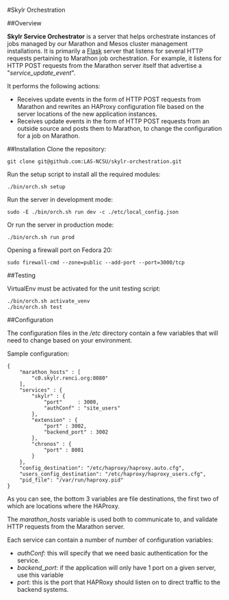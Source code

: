 #Skylr Orchestration

##Overview

**Skylr Service Orchestrator** is a server that helps orchestrate instances
of jobs managed by our Marathon and Mesos cluster management installations.
It is primarily a [Flask](http://flask.pocoo.org/) server that listens for
several HTTP requests pertaining to Marathon job orchestration.  For example,
it listens for HTTP POST requests from the Marathon server itself that
advertise a "*service_update_event*".

It performs the following actions:
 * Receives update events in the form of HTTP POST requests from Marathon and rewrites an HAProxy configuration file based on the server locations of the new application instances.
 * Receives update events in the form of HTTP POST requests from an outside source and posts them to Marathon, to change the configuration for a job on Marathon.

##Installation
Clone the repository:
```
git clone git@github.com:LAS-NCSU/skylr-orchestration.git
```
Run the setup script to install all the required modules:
```
./bin/orch.sh setup
```
Run the server in development mode:
```
sudo -E ./bin/orch.sh run dev -c ./etc/local_config.json
```
Or run the server in production mode:
```
./bin/orch.sh run prod
```
Opening a firewall port on Fedora 20:
```
sudo firewall-cmd --zone=public --add-port --port=3000/tcp
```

##Testing

VirtualEnv must be activated for the unit testing script:
```
./bin/orch.sh activate_venv
./bin/orch.sh test
```

##Configuration

The configuration files in the */etc* directory contain a few variables that will
need to change based on your environment.

Sample configuration:
```
{
    "marathon_hosts" : [
        "c0.skylr.renci.org:8080"
    ],
    "services" : {
        "skylr" : {
            "port"     : 3000,
            "authConf" : "site_users"
        },
        "extension" : {
            "port" : 3002,
            "backend_port" : 3002
        },
        "chronos" : {
            "port" : 8001
        }
    },
    "config_destination": "/etc/haproxy/haproxy.auto.cfg",
    "users_config_destination": "/etc/haproxy/haproxy_users.cfg",
    "pid_file": "/var/run/haproxy.pid"
}
```
As you can see, the bottom 3 variables are file destinations, the first two of which
are locations where the HAProxy.

The *marathon_hosts* variable is used both to communicate to, and validate HTTP requests
from the Marathon server.

Each service can contain a number of number of configuration variables:
 * *authConf*: this will specify that we need basic authentication for the service.
 * *backend_port*: if the application will only have 1 port on a given server, use this variable
 * *port*: this is the port that HAPRoxy should listen on to direct traffic to the backend systems.
